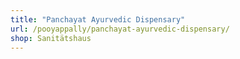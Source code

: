 ```yaml
---
title: "Panchayat Ayurvedic Dispensary"
url: /pooyappally/panchayat-ayurvedic-dispensary/
shop: Sanitätshaus
---
```

